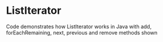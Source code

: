 # ListIterator
Code demonstrates how ListIterator works in Java with add, forEachRemaining, next, previous and remove methods shown
